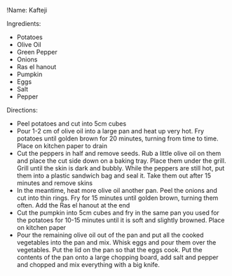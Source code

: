 !Name: Kafteji

Ingredients:
- Potatoes
- Olive Oil
- Green Pepper
- Onions
- Ras el hanout
- Pumpkin
- Eggs
- Salt
- Pepper

Directions:
- Peel potatoes and cut into 5cm cubes
- Pour 1-2 cm of olive oil into a large pan and heat up very hot. Fry potatoes until golden brown for 20 minutes, turning from time to time. Place on kitchen paper to drain
- Cut the peppers in half and remove seeds. Rub a little olive oil on them and place the cut side down on a baking tray. Place them under the grill. Grill until the skin is dark and bubbly. While the peppers are still hot, put them into a plastic sandwich bag and seal it. Take them out after 15 minutes and remove skins
- In the meantime, heat more olive oil another pan. Peel the onions and cut into thin rings. Fry for 15 minutes until golden brown, turning them often. Add the Ras el hanout at the end
- Cut the pumpkin into 5cm cubes and fry in the same pan you used for the potatoes for 10-15 minutes until it is soft and slightly browned. Place on kitchen paper
- Pour the remaining olive oil out of the pan and put all the cooked vegetables into the pan and mix. Whisk eggs and pour them over the vegetables. Put the lid on the pan so that the eggs cook. Put the contents of the pan onto a large chopping board, add salt and pepper and chopped and mix everything with a big knife.
